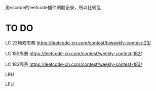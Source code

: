 用vscode的leetcode插件刷题记录，所以比较乱

# TO DO
LC 23场双周赛 https://leetcode-cn.com/contest/biweekly-contest-23/

LC 182周赛 https://leetcode-cn.com/contest/weekly-contest-182/

LC 183周赛 https://leetcode-cn.com/contest/weekly-contest-183/

LRU

LFU